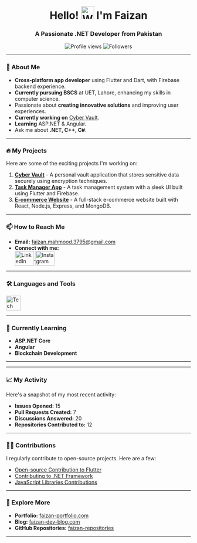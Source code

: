 <h1 align="center">Hello! <img src="https://raw.githubusercontent.com/Tarikul-Islam-Anik/Animated-Fluent-Emojis/master/Emojis/Hand%20gestures/Waving%20Hand.png" alt="Waving Hand" width="35" height="35" /> I'm Faizan</h1>

<h3 align="center">A Passionate .NET Developer from Pakistan</h3>

<p align="center">
  <img src="https://komarev.com/ghpvc/?username=faizan-mahmood-124&label=Profile%20views&color=0e75b6&style=flat" alt="Profile views"/>
  <img src="https://img.shields.io/github/followers/faizan-mahmood-124?label=Followers&style=flat&color=0e75b6" alt="Followers"/>
</p>

---

### 🚀 About Me

- **Cross-platform app developer** using Flutter and Dart, with Firebase backend experience.
- **Currently pursuing BSCS** at UET, Lahore, enhancing my skills in computer science.
- Passionate about **creating innovative solutions** and improving user experiences.
- **Currently working on** [Cyber Vault](https://github.com/affan-ch/Cyber-Vault).
- **Learning** ASP.NET & Angular.
- Ask me about **.NET, C++, C#**.

---

### 🔥 My Projects

Here are some of the exciting projects I'm working on:

1. **[Cyber Vault](https://github.com/affan-ch/Cyber-Vault)** - A personal vault application that stores sensitive data securely using encryption techniques.
2. **[Task Manager App](https://github.com/faizan-mahmood-124/Task-Manager-App)** - A task management system with a sleek UI built using Flutter and Firebase.
3. **[E-commerce Website](https://github.com/faizan-mahmood-124/E-commerce-Site)** - A full-stack e-commerce website built with React, Node.js, Express, and MongoDB.

---

### 📫 How to Reach Me

- **Email:** [faizan.mahmood.3795@gmail.com](mailto:faizan.mahmood.3795@gmail.com)
- **Connect with me:**  
  <a href="https://linkedin.com/in/faizan-mahmood-35a326254">
    <img align="center" src="https://raw.githubusercontent.com/maurodesouza/profile-readme-generator/master/src/assets/icons/social/linkedin/default.svg" width="52" height="40" alt="LinkedIn"/>
  </a>
  <a href="https://instagram.com/faizan_venture">
    <img align="center" src="https://raw.githubusercontent.com/maurodesouza/profile-readme-generator/master/src/assets/icons/social/instagram/default.svg" width="52" height="40" alt="Instagram"/>
  </a>

---

### 🛠️ Languages and Tools

<div align="left">
  <img src="https://skillicons.dev/icons?i=c,cpp,cs,html,css,js,nodejs,express,react,mongodb,mysql,dart,flutter,firebase,py,figma,ps,vscode,visualstudio" height="40" alt="Tech Stack"/>
</div>

---

### 🌱 Currently Learning

- **ASP.NET Core**
- **Angular**
- **Blockchain Development**

---





---

### 📈 My Activity

Here's a snapshot of my most recent activity:

- **Issues Opened:** 15
- **Pull Requests Created:** 7
- **Discussions Answered:** 20
- **Repositories Contributed to:** 12

---

### 🧑‍💻 Contributions

I regularly contribute to open-source projects. Here are a few:

- [Open-source Contribution to Flutter](https://github.com/flutter/flutter)
- [Contributing to .NET Framework](https://github.com/dotnet/core)
- [JavaScript Libraries Contributions](https://github.com/facebook/react)

---

### 🔗 Explore More

- **Portfolio:** [faizan-portfolio.com](http://faizan-portfolio.com)
- **Blog:** [faizan-dev-blog.com](http://faizan-dev-blog.com)
- **GitHub Repositories:** [faizan-repositories](https://github.com/faizan-mahmood-124)

---

